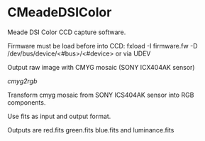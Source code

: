 # CMeadeDSIColor

Meade DSI Color CCD capture software.

Firmware must be load before into CCD: fxload -I firmware.fw -D /dev/bus/device/<#bus>/<#device> or via UDEV

Output raw image with CMYG mosaic (SONY ICX404AK sensor)


*cmyg2rgb*

Transform cmyg mosaic from SONY ICS404AK sensor into RGB components.

Use fits as input and output format.

Outputs are red.fits green.fits blue.fits and luminance.fits

